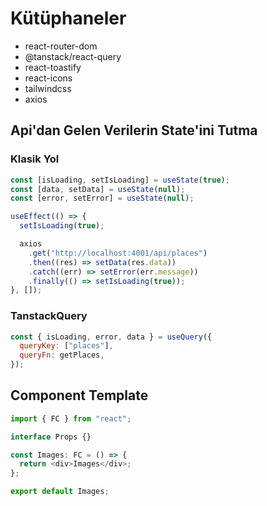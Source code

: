# Kütüphaneler

- react-router-dom
- @tanstack/react-query
- react-toastify
- react-icons
- tailwindcss
- axios

## Api'dan Gelen Verilerin State'ini Tutma

### Klasik Yol

```js
const [isLoading, setIsLoading] = useState(true);
const [data, setData] = useState(null);
const [error, setError] = useState(null);

useEffect(() => {
  setIsLoading(true);

  axios
    .get("http://localhost:4001/api/places")
    .then((res) => setData(res.data))
    .catch((err) => setError(err.message))
    .finally(() => setIsLoading(true));
}, []);
```

### TanstackQuery

```js
const { isLoading, error, data } = useQuery({
  queryKey: ["places"],
  queryFn: getPlaces,
});
```

## Component Template

```js
import { FC } from "react";

interface Props {}

const Images: FC = () => {
  return <div>Images</div>;
};

export default Images;
```
